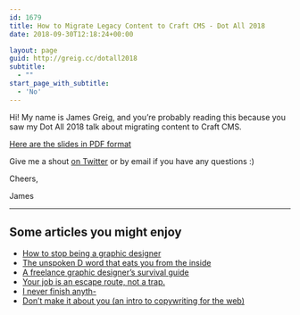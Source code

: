 ```yaml
---
id: 1679
title: How to Migrate Legacy Content to Craft CMS - Dot All 2018
date: 2018-09-30T12:18:24+00:00

layout: page
guid: http://greig.cc/dotall2018
subtitle:
  - ""
start_page_with_subtitle:
  - 'No'
---
```

Hi! My name is James Greig, and you’re probably reading this because you saw my Dot All 2018 talk about migrating content to Craft CMS.

[Here are the slides in PDF format](https://speakerdeck.com/jamesgreig/how-to-migrate-legacy-content-to-craft-without-losing-your-sanity)

Give me a shout [on Twitter](http://twitter.com/j_greig) or by email if you have any questions :)

Cheers,

James

<script async class="speakerdeck-embed" data-id="e8cb8301ddb4480fbd3a2d3d8e36b3a0" data-ratio="1.77777777777778" src="//speakerdeck.com/assets/embed.js"></script>

----

## Some articles you might enjoy
- [How to stop being a graphic designer](http://greig.cc/how-to-stop-being-a-graphic-designer/)
- [The unspoken D word that eats you from the inside](http://greig.cc/the-unspoken-d-word-depression/)
- [A freelance graphic designer’s survival guide](http://greig.cc/a-freelance-graphic-designers-survival-guide/)
- [Your job is an escape route, not a trap.](http://greig.cc/hate-being-a-graphic-designer/)
- [I never finish anyth-](http://greig.cc/i-never-finish-anyth/)
- [Don’t make it about you (an intro to copywriting for the web)](http://greig.cc/dont-make-it-about-you-copywriting)
